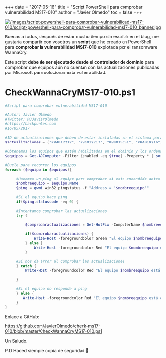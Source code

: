 +++
date = "2017-05-16"
title = "Script PowerShell para comprobar vulnerabilidad MS17-010"
author = "Javier Olmedo"
toc = false
+++

[![/images/script-powershell-para-comprobar-vulnerabilidad-ms17-010/script-powershell-para-comprobar-vulnerabilidad-ms17-010_banner.jpg](/images/script-powershell-para-comprobar-vulnerabilidad-ms17-010/script-powershell-para-comprobar-vulnerabilidad-ms17-010_banner.jpg)](/images/script-powershell-para-comprobar-vulnerabilidad-ms17-010/script-powershell-para-comprobar-vulnerabilidad-ms17-010_banner.jpg)

Buenas a todos, después de estar mucho tiempo sin escribir en el blog, me gustaría compartir con vosotros un **script** que he creado en PowerShell para **comprobar la vulnerabilidad MS17-010** explotada por el ransomware WannaCry.

Este script **debe de ser ejecutado desde el controlador de dominio** para comprobar que equipos aún no cuentan con las actualizaciones publicadas por Microsoft para solucionar esta vulnerabilidad.

# CheckWannaCryMS17-010.ps1

```powershell
#Script para comprobar vulnerabilidad MS17-010
 
#Autor: Javier Olmedo
#Twitter: @JJavierOlmedo
#https://hackpuntes.com
#16/05/2017
 
#ID de actualizaciones que deben de estar instaladas en el sistema para evitar la propagación de WannaCry
$actualizaciones = ("KB4012212", "KB4012217", "KB4015551", "KB4019216", "KB4012216", "KB4015550", "KB4019215", "KB4013429", "KB4019472", "KB4015217", "KB4015438", "KB4016635")
 
#Obtenemos los equipos que estén habilitados en el dominio y los ordenamos alfabéticamente
$equipos = Get-ADComputer -Filter {enabled -eq $true} -Property * | sort
 
#Bucle para recorrer los equipos
foreach ($equipo in $equipos){
 
     #Hacemos un ping al equipo para comprobar si está encendido antes de comprobarlo
     $nombreequipo = $equipo.Name
     $ping = gwmi win32_pingstatus -f "Address = '$nombreequipo'"
  
     #Si el equipo hace ping
     if($ping.statuscode -eq 0) {
  
     #Intentamos comprobar las actualizaciones
     try { 
 
         $comprobaractualizaciones = Get-HotFix -ComputerName $nombreequipo | Where-Object {$actualizaciones -contains $_.HotfixID} | Select-Object -property "HotFixID"
 
         if($comprobaractualizaciones) {
             Write-Host -foregroundcolor Green "El equipo $nombreequipo no es vulnerable"
         } else {
             Write-Host -foregroundcolor Red "El equipo $nombreequipo es vulnerable"
         }
  
     #Si nos da error al comprobar las actualizaciones 
     } catch { 
         Write-Host -foregroundcolor Red "El equipo $nombreequipo está encendido, pero no se puede comprobar las actualizaciones"
      
     } 
  
     #Si el equipo no responde a ping
     } else { 
        Write-Host -foregroundcolor Red "El equipo $nombreequipo está apagado o no responde a ping"
     } 
}
```

Enlace a GitHub:

https://github.com/JavierOlmedo/check-ms17-010/blob/master/CheckWannaCryMS17-010.ps1

Un Saludo.

P.D Haced siempre copia de seguridad 🙂